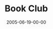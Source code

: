 ---
layout: message
category: message
series: "Special Effects"
title: "Book Club"
date: 2005-06-19-00-00
message_id: 115
audio: "http://s3.amazonaws.com/crossroads-media/message/audio/Special_Effects_01_06-19-05_Book_Club.mp3"
audio-duration: "40:52"
explicit: false
---